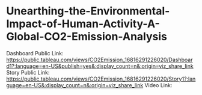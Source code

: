 # Unearthing-the-Environmental-Impact-of-Human-Activity-A-Global-CO2-Emission-Analysis

Dashboard Public Link: https://public.tableau.com/views/CO2Emission_16816291226020/Dashboard1?:language=en-US&publish=yes&:display_count=n&:origin=viz_share_link
Story Public Link: https://public.tableau.com/views/CO2Emission_16816291226020/Story1?:language=en-US&:display_count=n&:origin=viz_share_link
Video Link:

